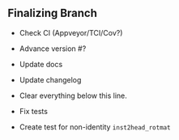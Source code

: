 Finalizing Branch
----
- Check CI (Appveyor/TCI/Cov?)
- Advance version #?
- Update docs
- Update changelog
- Clear everything below this line.

- Fix tests
- Create test for non-identity `inst2head_rotmat`
